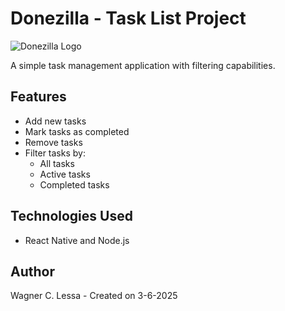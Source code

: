 # Donezilla - Task List Project  

![Donezilla Logo](./frontend/assets/donezilla-logo-full.png)  

A simple task management application with filtering capabilities.  

## Features  
- Add new tasks  
- Mark tasks as completed  
- Remove tasks  
- Filter tasks by:  
  - All tasks  
  - Active tasks  
  - Completed tasks  

## Technologies Used  
- React Native and Node.js

## Author  
Wagner C. Lessa - Created on 3-6-2025  
